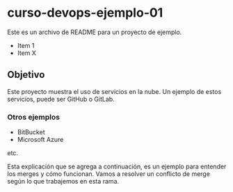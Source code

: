 # curso-devops-ejemplo-01

Este es un archivo de README para un proyecto de ejemplo.

* Item 1
* Item X

## Objetivo

Este proyecto muestra el uso de servicios en la nube. Un ejemplo de estos servicios, puede ser GitHub o GitLab.

### Otros ejemplos

* BitBucket
* Microsoft Azure

etc.

Esta explicación que se agrega a continuación, es un ejemplo para entender los merges y cómo funcionan.
Vamos a resolver un conflicto de merge según lo que trabajemos en esta rama.
